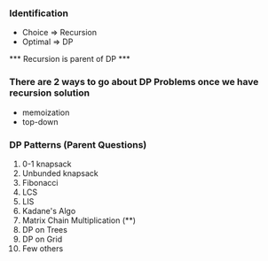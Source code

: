 ### Identification
* Choice => Recursion
* Optimal => DP

*** Recursion is parent of DP ***
### There are 2 ways to go about DP Problems once we have recursion solution
* memoization
* top-down

### DP Patterns (Parent Questions)
1. 0-1 knapsack
2. Unbunded knapsack
3. Fibonacci
4. LCS
5. LIS
6. Kadane's Algo
7. Matrix Chain Multiplication (**)
8. DP on Trees
9. DP on Grid
10. Few others